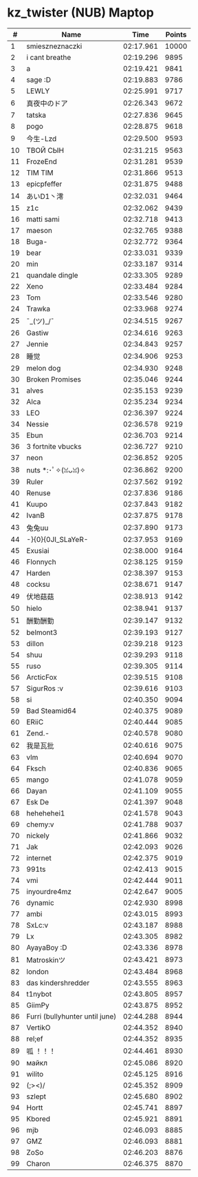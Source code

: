 # kz_twister (NUB) Maptop

|  # | Name | Time | Points |
|-------------- | -------------- | -------------- | -------------- | 
| 1 | smieszneznaczki | 02:17.961 | 10000 | 
| 2 | i cant breathe | 02:19.296 | 9895 | 
| 3 | a | 02:19.421 | 9841 | 
| 4 | sage :D | 02:19.883 | 9786 | 
| 5 | LEWLY | 02:25.991 | 9717 | 
| 6 | 真夜中のドア | 02:26.343 | 9672 | 
| 7 | tatska | 02:27.836 | 9645 | 
| 8 | pogo | 02:28.875 | 9618 | 
| 9 | 今生-Lzd | 02:29.500 | 9593 | 
| 10 | ТВОЙ СЫН | 02:31.215 | 9563 | 
| 11 | FrozeEnd | 02:31.281 | 9539 | 
| 12 | TIM TIM | 02:31.866 | 9513 | 
| 13 | epicpfeffer | 02:31.875 | 9488 | 
| 14 | あいD1丶澪 | 02:32.031 | 9464 | 
| 15 | z1c | 02:32.062 | 9439 | 
| 16 | matti sami | 02:32.718 | 9413 | 
| 17 | maeson | 02:32.765 | 9388 | 
| 18 | Buga- | 02:32.772 | 9364 | 
| 19 | bear | 02:33.031 | 9339 | 
| 20 | min | 02:33.187 | 9314 | 
| 21 | quandale dingle | 02:33.305 | 9289 | 
| 22 | Xeno | 02:33.484 | 9284 | 
| 23 | Tom | 02:33.546 | 9280 | 
| 24 | Trawka | 02:33.968 | 9274 | 
| 25 | ¯\_(ツ)_/¯ | 02:34.515 | 9267 | 
| 26 | Gastiw | 02:34.616 | 9263 | 
| 27 | Jennie | 02:34.843 | 9257 | 
| 28 | 睡觉 | 02:34.906 | 9253 | 
| 29 | melon dog | 02:34.930 | 9248 | 
| 30 | Broken Promises | 02:35.046 | 9244 | 
| 31 | alves | 02:35.153 | 9239 | 
| 32 | Alca | 02:35.234 | 9234 | 
| 33 | LEO | 02:36.397 | 9224 | 
| 34 | Nessie | 02:36.578 | 9219 | 
| 35 | Ebun | 02:36.703 | 9214 | 
| 36 | 3 fortnite vbucks | 02:36.727 | 9210 | 
| 37 | neon | 02:36.852 | 9205 | 
| 38 | nuts *:･ﾟ✧(ꈍᴗꈍ)✧ | 02:36.862 | 9200 | 
| 39 | Ruler | 02:37.562 | 9192 | 
| 40 | Renuse | 02:37.836 | 9186 | 
| 41 | Kuupo | 02:37.843 | 9182 | 
| 42 | IvanB | 02:37.875 | 9178 | 
| 43 | 兔兔uu | 02:37.890 | 9173 | 
| 44 | -}{0}{0JI_SLaYeR- | 02:37.953 | 9169 | 
| 45 | Exusiai | 02:38.000 | 9164 | 
| 46 | Flonnych | 02:38.125 | 9159 | 
| 47 | Harden | 02:38.397 | 9153 | 
| 48 | cocksu | 02:38.671 | 9147 | 
| 49 | 伏地菇菇 | 02:38.913 | 9142 | 
| 50 | hielo | 02:38.941 | 9137 | 
| 51 | 酬勤酬勤 | 02:39.147 | 9132 | 
| 52 | belmont3 | 02:39.193 | 9127 | 
| 53 | dillon | 02:39.218 | 9123 | 
| 54 | shuu | 02:39.293 | 9118 | 
| 55 | ruso | 02:39.305 | 9114 | 
| 56 | ArcticFox | 02:39.515 | 9108 | 
| 57 | SigurRos :v | 02:39.616 | 9103 | 
| 58 | si | 02:40.350 | 9094 | 
| 59 | Bad Steamid64 | 02:40.375 | 9089 | 
| 60 | ERiiC | 02:40.444 | 9085 | 
| 61 | Zend.- | 02:40.578 | 9080 | 
| 62 | 我是瓦批 | 02:40.616 | 9075 | 
| 63 | vlm | 02:40.694 | 9070 | 
| 64 | Fksch | 02:40.836 | 9065 | 
| 65 | mango | 02:41.078 | 9059 | 
| 66 | Dayan | 02:41.109 | 9055 | 
| 67 | Esk De | 02:41.397 | 9048 | 
| 68 | hehehehei1 | 02:41.578 | 9043 | 
| 69 | chemy:v | 02:41.788 | 9037 | 
| 70 | nickely | 02:41.866 | 9032 | 
| 71 | Jak | 02:42.093 | 9026 | 
| 72 | internet | 02:42.375 | 9019 | 
| 73 | 991ts | 02:42.413 | 9015 | 
| 74 | vmi | 02:42.444 | 9011 | 
| 75 | inyourdre4mz | 02:42.647 | 9005 | 
| 76 | dynamic | 02:42.930 | 8998 | 
| 77 | ambi | 02:43.015 | 8993 | 
| 78 | SxLc:v | 02:43.187 | 8988 | 
| 79 | Lx | 02:43.305 | 8982 | 
| 80 | AyayaBoy :D | 02:43.336 | 8978 | 
| 81 | Matroskinツ | 02:43.421 | 8973 | 
| 82 | london | 02:43.484 | 8968 | 
| 83 | das kindershredder | 02:43.555 | 8963 | 
| 84 | t1nybot | 02:43.805 | 8957 | 
| 85 | GiimPy | 02:43.875 | 8952 | 
| 86 | Furri (bullyhunter until june) | 02:44.288 | 8944 | 
| 87 | VertikO | 02:44.352 | 8940 | 
| 88 | rel;ef | 02:44.352 | 8935 | 
| 89 | 呱 ！！！ | 02:44.461 | 8930 | 
| 90 | майкл | 02:45.086 | 8920 | 
| 91 | wilito | 02:45.125 | 8916 | 
| 92 | (;><)/ | 02:45.352 | 8909 | 
| 93 | szlept | 02:45.680 | 8902 | 
| 94 | Hortt | 02:45.741 | 8897 | 
| 95 | Kbored | 02:45.921 | 8891 | 
| 96 | mjb | 02:46.093 | 8885 | 
| 97 | GMZ | 02:46.093 | 8881 | 
| 98 | ZoSo | 02:46.203 | 8876 | 
| 99 | Charon | 02:46.375 | 8870 | 

